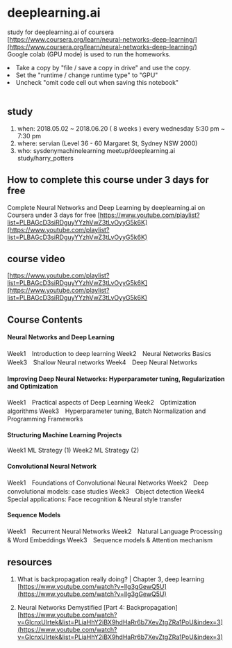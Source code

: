 # deeplearning.ai
study for deeplearning.ai of coursera <br>
[https://www.coursera.org/learn/neural-networks-deep-learning/](https://www.coursera.org/learn/neural-networks-deep-learning/)
<br> Google colab (GPU mode) is used to run the homeworks.
<li> Take a copy by "file / save a copy in drive" and use the copy.<br/>
<li> Set the "runtime / change runtime type" to "GPU"<br/> 
<li> Uncheck "omit code cell out when saving this notebook"<br/><br/>
  
## study
1. when: 2018.05.02 ~ 2018.06.20 ( 8 weeks ) every wednesday 5:30 pm ~ 7:30 pm
2. where: servian (Level 36 - 60 Margaret St, Sydney NSW 2000)
3. who: sysdenymachinelearning meetup/deeplearning.ai study/harry_potters

## How to complete this course under 3 days for free
Complete Neural Networks and Deep Learning by deeplearning.ai on Coursera under 3 days for free
[https://www.youtube.com/playlist?list=PLBAGcD3siRDguyYYzhVwZ3tLvOyyG5k6K](https://www.youtube.com/playlist?list=PLBAGcD3siRDguyYYzhVwZ3tLvOyyG5k6K)

## course video
[https://www.youtube.com/playlist?list=PLBAGcD3siRDguyYYzhVwZ3tLvOyyG5k6K](https://www.youtube.com/playlist?list=PLBAGcD3siRDguyYYzhVwZ3tLvOyyG5k6K)

## Course Contents
#### Neural Networks and Deep Learning
Week1　Introduction to deep learning
Week2　Neural Networks Basics
Week3　Shallow Neural networks
Week4　Deep Neural Networks

#### Improving Deep Neural Networks: Hyperparameter tuning, Regularization and Optimization
Week1　Practical aspects of Deep Learning
Week2　Optimization algorithms
Week3　Hyperparameter tuning, Batch Normalization and Programming Frameworks

#### Structuring Machine Learning Projects
Week1 ML Strategy (1)
Week2 ML Strategy (2)

#### Convolutional Neural Network
Week1　Foundations of Convolutional Neural Networks
Week2　Deep convolutional models: case studies
Week3　Object detection
Week4　Special applications: Face recognition & Neural style transfer

#### Sequence Models
Week1　Recurrent Neural Networks
Week2　Natural Language Processing & Word Embeddings
Week3　Sequence models & Attention mechanism


## resources
1. What is backpropagation really doing? | Chapter 3, deep learning<br>
[https://www.youtube.com/watch?v=Ilg3gGewQ5U](https://www.youtube.com/watch?v=Ilg3gGewQ5U)

2. Neural Networks Demystified [Part 4: Backpropagation]<br>
[https://www.youtube.com/watch?v=GlcnxUlrtek&list=PLiaHhY2iBX9hdHaRr6b7XevZtgZRa1PoU&index=3](https://www.youtube.com/watch?v=GlcnxUlrtek&list=PLiaHhY2iBX9hdHaRr6b7XevZtgZRa1PoU&index=3)
